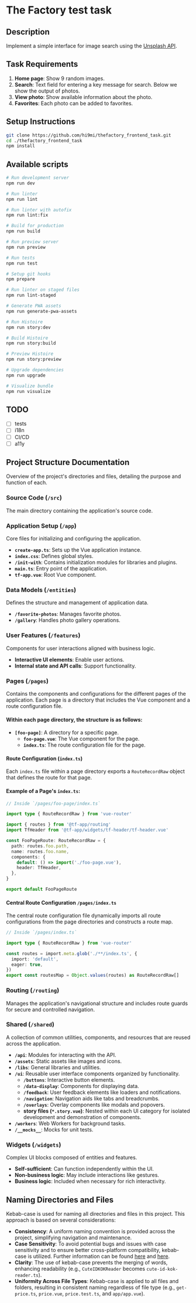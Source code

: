# The Factory test task

## Description

Implement a simple interface for image search using the [Unsplash API](https://unsplash.com/documentation).

## Task Requirements

1. **Home page**: Show 9 random images.
2. **Search**: Text field for entering a key message for search. Below we show the output of photos.
3. **View photo**: Show available information about the photo.
4. **Favorites**: Each photo can be added to favorites.

## Setup Instructions

```bash
git clone https://github.com/hi9mi/thefactory_frontend_task.git
cd ./thefactory_frontend_task
npm install
```

## Available scripts

```bash
# Run development server
npm run dev

# Run linter
npm run lint

# Run linter with autofix
npm run lint:fix

# Build for production
npm run build

# Run preview server
npm run preview

# Run tests
npm run test

# Setup git hooks
npm prepare

# Run linter on staged files
npm run lint-staged

# Generate PWA assets
npm run generate-pwa-assets

# Run Histoire
npm run story:dev

# Build Histoire
npm run story:build

# Preview Histoire
npm run story:preview

# Upgrade dependencies
npm run upgrade

# Visualize bundle
npm run visualize
```

## TODO

- [ ] tests
- [ ] i18n
- [ ] CI/CD
- [ ] a11y

## Project Structure Documentation

Overview of the project's directories and files, detailing the purpose and function of each.

### Source Code (`/src`)

The main directory containing the application's source code.

### Application Setup (`/app`)

Core files for initializing and configuring the application.

- **`create-app.ts`**: Sets up the Vue application instance.
- **`index.css`**: Defines global styles.
- **`/init-with`**: Contains initialization modules for libraries and plugins.
- **`main.ts`**: Entry point of the application.
- **`tf-app.vue`**: Root Vue component.

### Data Models (`/entities`)

Defines the structure and management of application data.

- **`/favorite-photos`**: Manages favorite photos.
- **`/gallery`**: Handles photo gallery operations.

### User Features (`/features`)

Components for user interactions aligned with business logic.

- **Interactive UI elements**: Enable user actions.
- **Internal state and API calls**: Support functionality.

### Pages (`/pages`)

Contains the components and configurations for the different pages of the application. Each page is a directory that includes the Vue component and a route configuration file.

#### Within each page directory, the structure is as follows:

- **`[foo-page]`**: A directory for a specific page.
  - **`foo-page.vue`**: The Vue component for the page.
  - **`index.ts`**: The route configuration file for the page.

#### Route Configuration (`index.ts`)

Each `index.ts` file within a page directory exports a `RouteRecordRaw` object that defines the route for that page.

#### Example of a Page's `index.ts`:

```typescript
// Inside `/pages/foo-page/index.ts`

import type { RouteRecordRaw } from 'vue-router'

import { routes } from '@tf-app/routing'
import TfHeader from '@tf-app/widgets/tf-header/tf-header.vue'

const FooPageRoute: RouteRecordRaw = {
  path: routes.foo.path,
  name: routes.foo.name,
  components: {
    default: () => import('./foo-page.vue'),
    header: TfHeader,
  },
}

export default FooPageRoute
```

#### Central Route Configuration `/pages/index.ts`

The central route configuration file dynamically imports all route configurations from the page directories and constructs a route map.

```typescript
// Inside `/pages/index.ts`

import type { RouteRecordRaw } from 'vue-router'

const routes = import.meta.glob('./**/index.ts', {
  import: 'default',
  eager: true,
})
export const routesMap = Object.values(routes) as RouteRecordRaw[]
```

### Routing (`/routing`)

Manages the application's navigational structure and includes route guards for secure and controlled navigation.

### Shared (`/shared`)

A collection of common utilities, components, and resources that are reused across the application.

- **`/api`**: Modules for interacting with the API.
- **`/assets`**: Static assets like images and icons.
- **`/libs`**: General libraries and utilities.
- **`/ui`**: Reusable user interface components organized by functionality.
  - **`/buttons`**: Interactive button elements.
  - **`/data-display`**: Components for displaying data.
  - **`/feedback`**: User feedback elements like loaders and notifications.
  - **`/navigation`**: Navigation aids like tabs and breadcrumbs.
  - **`/overlays`**: Overlay components like modals and popovers.
  - **story files (`*.story.vue`)**: Nested within each UI category for isolated development and demonstration of components.
- **`/workers`**: Web Workers for background tasks.
- **`/__mocks__`**: Mocks for unit tests.

### Widgets (`/widgets`)

Complex UI blocks composed of entities and features.

- **Self-sufficient**: Can function independently within the UI.
- **Non-business logic**: May include interactions like gestures.
- **Business logic**: Included when necessary for rich interactivity.

## Naming Directories and Files

Kebab-case is used for naming all directories and files in this project. This approach is based on several considerations:

- **Consistency**: A uniform naming convention is provided across the project, simplifying navigation and maintenance.
- **Case Sensitivity**: To avoid potential bugs and issues with case sensitivity and to ensure better cross-platform compatibility, kebab-case is utilized. Further information can be found [here](https://en.wikipedia.org/wiki/Case_sensitivity) and [here](https://www.hanselman.com/blog/git-is-casesensitive-and-your-filesystem-may-not-be-weird-folder-merging-on-windows).
- **Clarity**: The use of kebab-case prevents the merging of words, enhancing readability (e.g., `CuteIDKOKReader` becomes `cute-id-kok-reader.ts`).
- **Uniformity Across File Types**: Kebab-case is applied to all files and folders, resulting in consistent naming regardless of file type (e.g., `get-price.ts`, `price.vue`, `price.test.ts`, and `app/app.vue`).
